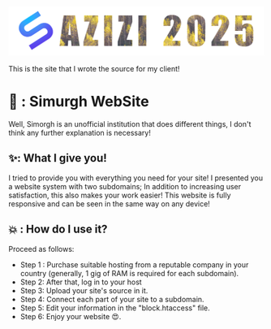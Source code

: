 ![Logo](/Photo/github-top.png)

This is the site that I wrote the source for my client!

# 🌱 : Simurgh WebSite
Well, Simorgh is an unofficial institution that does different things, I don't think any further explanation is necessary!

## ✨: What I give you!
I tried to provide you with everything you need for your site!
I presented you a website system with two subdomains; In addition to increasing user satisfaction, this also makes your work easier!
This website is fully responsive and can be seen in the same way on any device!

## 💥 : How do I use it?
Proceed as follows:
* Step 1 : Purchase suitable hosting from a reputable company in your country (generally, 1 gig of RAM is required for each subdomain).
* Step 2: After that, log in to your host
* Step 3: Upload your site's source in it.
* Step 4: Connect each part of your site to a subdomain.
* Step 5: Edit your information in the "block.htaccess" file.
* Step 6: Enjoy your website 😍.

